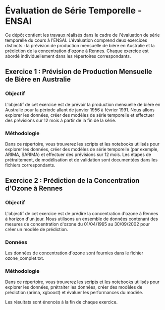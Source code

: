 # Évaluation de Série Temporelle - ENSAI
Ce dépôt contient les travaux réalisés dans le cadre de l'évaluation de série temporelle du cours à l'ENSAI. L'évaluation comprend deux exercices distincts : la prévision de production mensuelle de bière en Australie et la prédiction de la concentration d'ozone à Rennes. Chaque exercice est abordé individuellement dans les répertoires correspondants.

## Exercice 1 : Prévision de Production Mensuelle de Bière en Australie
### Objectif
L'objectif de cet exercice est de prévoir la production mensuelle de bière en Australie pour la période allant de janvier 1956 à février 1991. Nous allons explorer les données, créer des modèles de série temporelle et effectuer des prévisions sur 12 mois à partir de la fin de la série.

### Méthodologie
Dans ce répertoire, vous trouverez les scripts et les notebooks utilisés pour explorer les données, créer des modèles de série temporelle (par exemple, ARIMA, SARIMA) et effectuer des prévisions sur 12 mois. Les étapes de prétraitement, de modélisation et de validation sont documentées dans les fichiers correspondants.

## Exercice 2 : Prédiction de la Concentration d'Ozone à Rennes
### Objectif
L'objectif de cet exercice est de prédire la concentration d'ozone à Rennes à horizon d'un jour. Nous utilisons un ensemble de données contenant des mesures de concentration d'ozone du 01/04/1995 au 30/09/2002 pour créer un modèle de prédiction.

### Données
Les données de concentration d'ozone sont fournies dans le fichier ozone_complet.txt. 

### Méthodologie
Dans ce répertoire, vous trouverez les scripts et les notebooks utilisés pour explorer les données, prétraiter les données, créer des modèles de prédiction (arima, xgboost) et évaluer les performances du modèle.

Les résultats sont énoncés à la fin de chaque exercice.